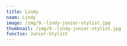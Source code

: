 ```yaml
---
title: Lindy
naam: Lindy
image: /img/9.-lindy-junior-stylist.jpg
thumbnail: /img/9.-lindy-junior-stylist.jpg
functie: Junior-Stylist
---
```


